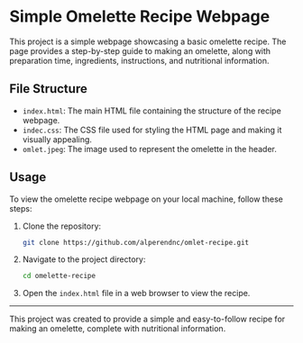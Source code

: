 # Simple Omelette Recipe Webpage

This project is a simple webpage showcasing a basic omelette recipe. The page provides a step-by-step guide to making an omelette, along with preparation time, ingredients, instructions, and nutritional information.

## File Structure

- `index.html`: The main HTML file containing the structure of the recipe webpage.
- `indec.css`: The CSS file used for styling the HTML page and making it visually appealing.
- `omlet.jpeg`: The image used to represent the omelette in the header.

## Usage

To view the omelette recipe webpage on your local machine, follow these steps:

1. Clone the repository:
    ```bash
    git clone https://github.com/alperendnc/omlet-recipe.git
    ```
2. Navigate to the project directory:
    ```bash
    cd omelette-recipe
    ```
3. Open the `index.html` file in a web browser to view the recipe.
---
This project was created to provide a simple and easy-to-follow recipe for making an omelette, complete with nutritional information.
